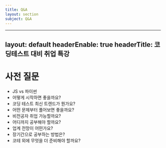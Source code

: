 ```yaml
---
title: Q&A
layout: section
subject: Q&A
---
```


---
layout: default
headerEnable: true
headerTitle: 코딩테스트 대비 취업 특강
---

# 사전 질문

* JS vs 파이썬
* 어떻게 시작하면 좋을까요?
* 코딩 테스트 최신 트렌드가 뭔가요?
* 어떤 문제부터 풀어보면 좋을까요?
* 비전공자 취업 가능할까요?
* 어디까지 공부해야 할까요?
* 업계 전망이 어떤가요?
* 장기간으로 공부하는 방법은?
* 코테 외에 무엇을 더 준비해야 할까요?

